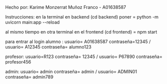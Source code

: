 Hecho por: 
Karime Monzerrat Muñoz Franco - A01638587

Instrucciones: 
en la terminal en backend (cd backend) poner = python -m uvicorn main:app --reload


al mismo tiempo en otra terminal en el frontend (cd frontend) = npm start


para entrar al login 
alumno : usuario= A01638587 contraseña=12345 / usuario= A12345 contraseña= alumno123


profesor: usuario=R123 contraseña= 12345 / usuario= P67890 contraseña= profesor456


admin: usuario= admin contraseña= admin / usuario= ADMIN01 contraseña= admin789
